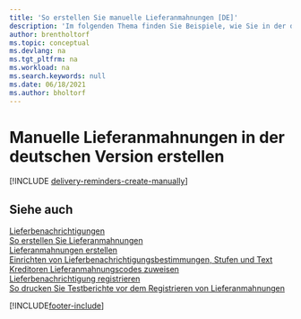 ```yaml
---
title: 'So erstellen Sie manuelle Lieferanmahnungen [DE]'
description: 'Im folgenden Thema finden Sie Beispiele, wie Sie in der deutschen Version Lieferanmahnungen manuell erstellen können.'
author: brentholtorf
ms.topic: conceptual
ms.devlang: na
ms.tgt_pltfrm: na
ms.workload: na
ms.search.keywords: null
ms.date: 06/18/2021
ms.author: bholtorf
---
```

# <a name="create-delivery-reminders-manually-in-the-german-version"></a>Manuelle Lieferanmahnungen in der deutschen Version erstellen


[!INCLUDE [delivery-reminders-create-manually](../includes/ATCHDE/delivery-reminders-create-manually.md)]

## <a name="see-also"></a>Siehe auch

[Lieferbenachrichtigungen](delivery-reminders.md)  
[So erstellen Sie Lieferanmahnungen](how-to-generate-delivery-reminders.md)  
[Lieferanmahnungen erstellen](how-to-set-up-delivery-reminders.md)  
[Einrichten von Lieferbenachrichtigungsbestimmungen, Stufen und Text](how-to-set-up-delivery-reminder-terms-levels-and-text.md)  
[Kreditoren Lieferanmahnungscodes zuweisen](how-to-assign-delivery-reminder-codes-to-vendors.md)  
[Lieferbenachrichtigung registrieren](how-to-issue-delivery-reminders.md)  
[So drucken Sie Testberichte vor dem Registrieren von Lieferanmahnungen](how-to-print-test-reports-for-delivery-reminders.md)  


[!INCLUDE[footer-include](../../includes/footer-banner.md)]
